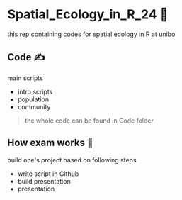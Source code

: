 # Spatial_Ecology_in_R_24 👾
this rep containing codes for spatial ecology in R at unibo 

## Code ✍️
main scripts
+ intro scripts
+ population
+ community

> the whole code can be found in Code folder

## How exam works 📖
build one's project based on following steps
+ write script in Github
+ build presentation
+ presentation
